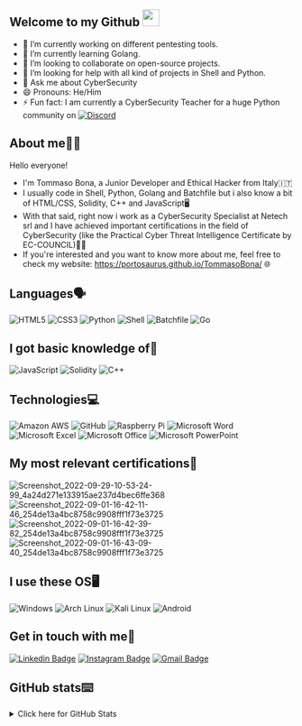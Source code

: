 ## Welcome to my Github <img src="https://raw.githubusercontent.com/aemmadi/aemmadi/master/wave.gif" width="30">

- 🔭 I’m currently working on different pentesting tools.
- 🌱 I’m currently learning Golang.
- 👯 I’m looking to collaborate on open-source projects.
- 🤔 I’m looking for help with all kind of projects in Shell and Python.
- 💬 Ask me about CyberSecurity
- 😄 Pronouns: He/Him
- ⚡ Fun fact: I am currently a CyberSecurity Teacher for a huge Python community on [![Discord](https://img.shields.io/badge/Discord-5865F2?style=for-the-badge&logo=discord&logoColor=white&link=https://discord.gg/dDD4Ddsvxa)](https://discord.gg/dDD4Ddsvxa)

## About me👨‍💻

Hello everyone!
- I'm Tommaso Bona, a Junior Developer and Ethical Hacker from Italy🇮🇹 
- I usually code in Shell, Python, Golang and Batchfile but i also know a bit of HTML/CSS, Solidity, C++ and JavaScript🖥️
- With that said, right now i work as a CyberSecurity Specialist at Netech srl and I have achieved important certifications in the field of CyberSecurity (like the Practical Cyber Threat Intelligence Certificate by EC-COUNCIL)👨‍💻
- If you're interested and you want to know more about me, feel free to check my website: https://portosaurus.github.io/TommasoBona/ 🌐

## Languages🗣️

![HTML5](https://img.shields.io/badge/-HTML5-E34F26?style=flat-square&logo=html5&logoColor=white)
![CSS3](https://img.shields.io/badge/-CSS3-1572B6?style=flat-square&logo=css3)
![Python](https://img.shields.io/badge/-Python-black?style=flat-square&logo=Python)
![Shell](https://img.shields.io/badge/-Shell-5391FE?style=flat-square&logo=PowerShell&logoColor=white)
![Batchfile](https://img.shields.io/badge/-Batchfile-5391FE?style=flat-square&logo=PowerShell&logoColor=white)
![Go](https://img.shields.io/badge/Go-00ADD8?style=for-the-badge&logo=go&logoColor=white)

## I got basic knowledge of🧠

![JavaScript](https://img.shields.io/badge/-JavaScript-black?style=flat-square&logo=javascript)
![Solidity](https://img.shields.io/badge/Solidity-e6e6e6?style=for-the-badge&logo=solidity&logoColor=black)
![C++](https://img.shields.io/badge/C%2B%2B-00599C?style=for-the-badge&logo=c%2B%2B&logoColor=white)

## Technologies💻

![Amazon AWS](https://img.shields.io/badge/Amazon%20AWS-232F3E?style=flat-square&logo=amazon-aws)
![GitHub](https://img.shields.io/badge/-GitHub-181717?style=flat-square&logo=github)
![Raspberry Pi](https://img.shields.io/badge/-Raspberry%20Pi-C51A4A?style=flat-square&logo=Raspberry-Pi)
![Microsoft Word](https://img.shields.io/badge/Microsoft_Word-2B579A?style=for-the-badge&logo=microsoft-word&logoColor=white)
![Microsoft Excel](https://img.shields.io/badge/Microsoft_Excel-217346?style=for-the-badge&logo=microsoft-excel&logoColor=white)
![Microsoft Office](https://img.shields.io/badge/Microsoft_Office-D83B01?style=for-the-badge&logo=microsoft-office&logoColor=white)
![Microsoft PowerPoint](https://img.shields.io/badge/Microsoft_PowerPoint-B7472A?style=for-the-badge&logo=microsoft-powerpoint&logoColor=white)

## My most relevant certifications📜

![Screenshot_2022-09-29-10-53-24-99_4a24d271e133915ae237d4bec6ffe368](https://user-images.githubusercontent.com/82817793/193056713-51a43b79-3d1e-47d7-bd24-9b1c8415cbd8.jpg)
![Screenshot_2022-09-01-16-42-11-46_254de13a4bc8758c9908fff1f73e3725](https://user-images.githubusercontent.com/82817793/187943704-2a9b3e1e-2936-45db-b2bf-7486c5e7ccce.jpg)
![Screenshot_2022-09-01-16-42-39-82_254de13a4bc8758c9908fff1f73e3725](https://user-images.githubusercontent.com/82817793/187943786-517d9629-09ff-440a-9cee-f318085f0ebc.jpg)
![Screenshot_2022-09-01-16-43-09-40_254de13a4bc8758c9908fff1f73e3725](https://user-images.githubusercontent.com/82817793/187943846-d5b73b03-7ec4-471f-829a-bff54556604f.jpg)



## I use these OS🖥️

![Windows](https://img.shields.io/badge/Windows-0078D6?style=for-the-badge&logo=windows&logoColor=white)
![Arch Linux](https://img.shields.io/badge/Arch_Linux-1793D1?style=for-the-badge&logo=arch-linux&logoColor=white)
![Kali Linux](https://img.shields.io/badge/Kali_Linux-557C94?style=for-the-badge&logo=kali-linux&logoColor=white)
![Android](https://img.shields.io/badge/Android-3DDC84?style=for-the-badge&logo=android&logoColor=white)

## Get in touch with me📲

[![Linkedin Badge](https://img.shields.io/badge/-TommasoBona-blue?style=flat-square&logo=Linkedin&logoColor=white&link=https://www.linkedin.com/in/tommaso-bona-20b76b232)](https://www.linkedin.com/in/tommaso-bona-20b76b232)
[![Instagram Badge](https://img.shields.io/badge/-TommasoBona-purple?style=flat-square&logo=instagram&logoColor=white&link=https://instagram.com/tommasoobona/)](https://instagram.com/tommasoobona)
[![Gmail Badge](https://img.shields.io/badge/-tommasobona04@gmail.com-c14438?style=flat-square&logo=Gmail&logoColor=white&link=mailto:tommasobona04@gmail.com)](mailto:tommasobona04@gmail.com)

## GitHub stats⌨️

<details>
<summary>Click here for GitHub Stats</summary>
<p align="center">
    <img alt = "GitHub Stats" src="https://github-readme-stats.vercel.app/api?username=ParzivalHack&show_icons=true&hide=issues&icon_color=000000&hide_border=true&title_color=5391FE&text_color=555">
    <br>
    <img alt = "Top Language" src="https://github-readme-stats.vercel.app/api/top-langs/?username=ParzivalHack&hide=html,&hide_border=true&title_color=5391FE&text_color=555"
</p>
</details>
